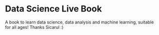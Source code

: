 # Data Science Live Book

A book to learn data science, data analysis and machine learning, suitable for all ages!
Thanks Sicarul :)
